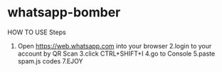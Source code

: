 # whatsapp-bomber
HOW TO USE
Steps
1. Open https://web.whatsapp.com into your browser
2.login to your account by QR Scan
3.click CTRL+SHIFT+I
4.go to Console
5.paste spam.js codes
7.EJOY 
